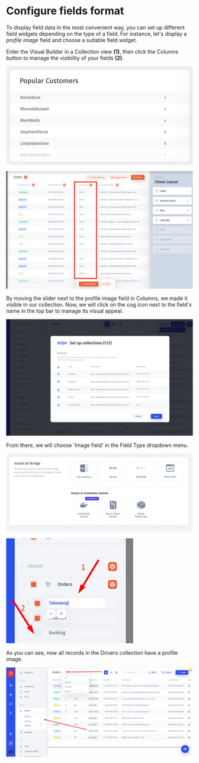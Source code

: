 # Configure fields format

To display field data in the most convenient way, you can set up different field widgets depending on the type of a field. For instance, let's display a _profile image_ field and choose a suitable field widget.‌

Enter the Visual Builder in a Collection view **\(1\)**, then click the Columns button to manage the visibility of your fields **\(2\)**. 

![pic. 1](../../.gitbook/assets/image%20%28191%29.png)

![pic. 2](../../.gitbook/assets/image%20%2881%29.png)

By moving the slider next to the profile image field in Columns, we made it visible in our collection. Now, we will click on the cog icon next to the field's name in the top bar to manage its visual appeal.

![](../../.gitbook/assets/image%20%28145%29.png)

From there, we will choose 'Image field' in the Field Type dropdown menu. 

![](../../.gitbook/assets/image%20%289%29.png)

![](../../.gitbook/assets/image%20%28246%29.png)

As you can see, now all records in the Drivers collection have a profile image. 

![](../../.gitbook/assets/image%20%28144%29.png)

